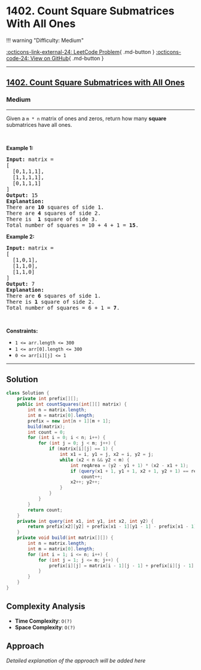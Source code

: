 # 1402. Count Square Submatrices With All Ones

!!! warning "Difficulty: Medium"

[:octicons-link-external-24: LeetCode Problem](https://leetcode.com/problems/count-square-submatrices-with-all-ones/){ .md-button }
[:octicons-code-24: View on GitHub](https://github.com/RAJ8664/Leetcode/tree/master/1402-count-square-submatrices-with-all-ones){ .md-button }

---

<h2><a href="https://leetcode.com/problems/count-square-submatrices-with-all-ones">1402. Count Square Submatrices with All Ones</a></h2><h3>Medium</h3><hr><p>Given a <code>m * n</code> matrix of ones and zeros, return how many <strong>square</strong> submatrices have all ones.</p>

<p>&nbsp;</p>
<p><strong class="example">Example 1:</strong></p>

<pre>
<strong>Input:</strong> matrix =
[
&nbsp; [0,1,1,1],
&nbsp; [1,1,1,1],
&nbsp; [0,1,1,1]
]
<strong>Output:</strong> 15
<strong>Explanation:</strong> 
There are <strong>10</strong> squares of side 1.
There are <strong>4</strong> squares of side 2.
There is  <strong>1</strong> square of side 3.
Total number of squares = 10 + 4 + 1 = <strong>15</strong>.
</pre>

<p><strong class="example">Example 2:</strong></p>

<pre>
<strong>Input:</strong> matrix = 
[
  [1,0,1],
  [1,1,0],
  [1,1,0]
]
<strong>Output:</strong> 7
<strong>Explanation:</strong> 
There are <b>6</b> squares of side 1.  
There is <strong>1</strong> square of side 2. 
Total number of squares = 6 + 1 = <b>7</b>.
</pre>

<p>&nbsp;</p>
<p><strong>Constraints:</strong></p>

<ul>
	<li><code>1 &lt;= arr.length&nbsp;&lt;= 300</code></li>
	<li><code>1 &lt;= arr[0].length&nbsp;&lt;= 300</code></li>
	<li><code>0 &lt;= arr[i][j] &lt;= 1</code></li>
</ul>


---

## Solution

```java
class Solution {
    private int prefix[][];
    public int countSquares(int[][] matrix) {
        int n = matrix.length;
        int m = matrix[0].length;
        prefix = new int[n + 1][m + 1];
        build(matrix);
        int count = 0;
        for (int i = 0; i < n; i++) {
            for (int j = 0; j < m; j++) {
                if (matrix[i][j] == 1) {
                    int x1 = i, y1 = j, x2 = i, y2 = j;
                    while (x2 < n && y2 < m) {
                        int reqArea = (y2 - y1 + 1) * (x2 - x1 + 1);
                        if (query(x1 + 1, y1 + 1, x2 + 1, y2 + 1) == reqArea) 
                            count++;
                        x2++; y2++;
                    }
                }
            }
        }
        return count;
    }
    private int query(int x1, int y1, int x2, int y2) {
        return prefix[x2][y2] + prefix[x1 - 1][y1 - 1] - prefix[x1 - 1][y2] - prefix[x2][y1 - 1];
    }
    private void build(int matrix[][]) {
        int n = matrix.length;
        int m = matrix[0].length;
        for (int i = 1; i <= n; i++) {
            for (int j = 1; j <= m; j++) {
                prefix[i][j] = matrix[i - 1][j - 1] + prefix[i][j - 1] + prefix[i - 1][j] - prefix[i - 1][j - 1];
            }
        }
    }
}
```

## Complexity Analysis

- **Time Complexity**: `O(?)`
- **Space Complexity**: `O(?)`

## Approach

*Detailed explanation of the approach will be added here*

